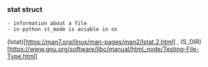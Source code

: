 ### stat struct 

    - information about a file
    - in python st_mode is aviable in os 


(lstat)[https://man7.org/linux/man-pages/man2/lstat.2.html] ,
(S_DIR)[https://www.gnu.org/software/libc/manual/html_node/Testing-File-Type.html]

